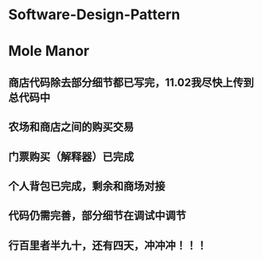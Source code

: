 # Software-Design-Pattern  #
<h1>Mole Manor</h1>  
<h2>商店代码除去部分细节都已写完，11.02我尽快上传到总代码中</h2>
<h2>农场和商店之间的购买交易</h2>
<h2>门票购买（解释器）已完成</h2>
<h2>个人背包已完成，剩余和商场对接</h2>
<h2>代码仍需完善，部分细节在调试中调节</h2>
<h2>行百里者半九十，还有四天，冲冲冲！！！</h2>
